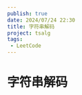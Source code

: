```yaml
---
publish: true
date: 2024/07/24 22:30
title: 字符串解码
project: tsalg
tags:
 - LeetCode
---
```


# 字符串解码
